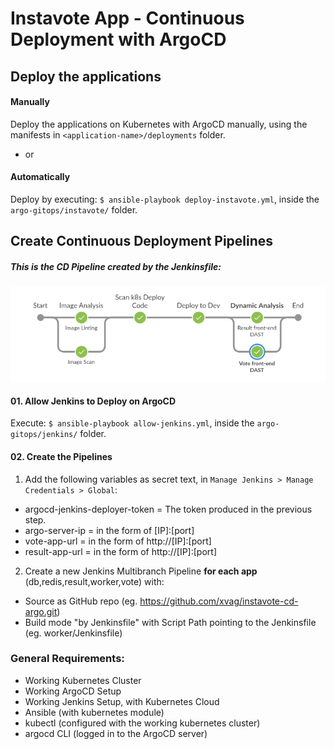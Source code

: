 # Instavote App - Continuous Deployment with ArgoCD

Deploy the applications
-----

#### Manually  
Deploy the applications on Kubernetes with ArgoCD manually, using the manifests in `<application-name>/deployments` folder.

- or

#### Automatically  
Deploy by executing: `$ ansible-playbook deploy-instavote.yml`, inside the `argo-gitops/instavote/` folder.


Create Continuous Deployment Pipelines
-----
##### This is the CD Pipeline created by the Jenkinsfile:
![CD Pipeline](cd-pipeline.png)
#### 01. Allow Jenkins to Deploy on ArgoCD
Execute: `$ ansible-playbook allow-jenkins.yml`, inside the `argo-gitops/jenkins/` folder.  

#### 02. Create the Pipelines
01. Add the following variables as secret text, in `Manage Jenkins > Manage Credentials > Global`:
- argocd-jenkins-deployer-token = The token produced in the previous step.
- argo-server-ip                = in the form of [IP]:[port]
- vote-app-url                  = in the form of http://[IP]:[port]
- result-app-url                = in the form of http://[IP]:[port]

02. Create a new Jenkins Multibranch Pipeline <b>for each app</b> (db,redis,result,worker,vote) with:
- Source as GitHub repo (eg. https://github.com/xvag/instavote-cd-argo.git)
- Build mode "by Jenkinsfile" with Script Path pointing to the Jenkinsfile (eg. worker/Jenkinsfile)

### General Requirements:
- Working Kubernetes Cluster
- Working ArgoCD Setup
- Working Jenkins Setup, with Kubernetes Cloud
- Ansible (with kubernetes module)
- kubectl (configured with the working kubernetes cluster)
- argocd CLI (logged in to the ArgoCD server)
